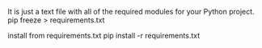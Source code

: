 It is just a text file with all of the required modules for your Python project.
pip freeze > requirements.txt

install from requirements.txt
pip install -r requirements.txt

